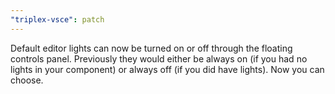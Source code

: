 ```yaml
---
"triplex-vsce": patch
---
```


Default editor lights can now be turned on or off through the floating controls panel. Previously they would either be always on (if you had no lights in your component) or always off (if you did have lights). Now you can choose.
